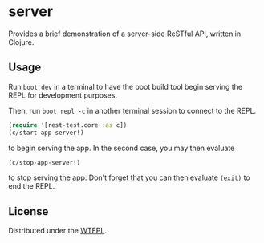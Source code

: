 # server

Provides a brief demonstration of a server-side ReSTful API, written in Clojure.

## Usage

Run `boot dev` in a terminal to have the boot build tool begin serving the REPL for development purposes.

Then, run `boot repl -c` in another terminal session to connect to the REPL.
``` clojure
(require '[rest-test.core :as c])
(c/start-app-server!)
```
 to begin serving the app. In the second case, you may then evaluate
``` clojure
(c/stop-app-server!)
```
 to stop serving the app. Don't forget that you can then evaluate `(exit)` to end the REPL.

## License

Distributed under the [WTFPL](http://www.wtfpl.net/).
